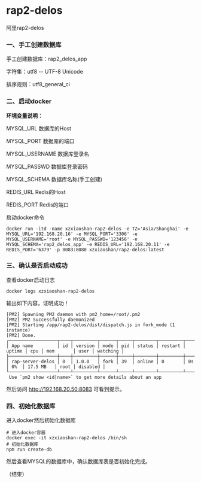# rap2-delos

阿里rap2-delos

### 一、手工创建数据库

手工创建数据库：rap2_delos_app

字符集：utf8 -- UTF-8 Unicode

排序规则：utf8_general_ci

### 二、启动docker

**环境变量说明：**

MYSQL_URL  数据库的Host

MYSQL_PORT  数据库的端口

MYSQL_USERNAME  数据库登录名

MYSQL_PASSWD  数据库登录密码

MYSQL_SCHEMA  数据库名称(手工创建)

REDIS_URL  Redis的Host

REDIS_PORT  Redis的端口

启动docker命令
```
docker run -itd -name xzxiaoshan-rap2-delos -e TZ='Asia/Shanghai' -e MYSQL_URL='192.168.20.16' -e MYSQL_PORT='3306' -e MYSQL_USERNAME='root' -e MYSQL_PASSWD='123456' -e MYSQL_SCHEMA='rap2_delos_app' -e REDIS_URL='192.168.20.11' -e REDIS_PORT='6379' -p 8083:8080 xzxiaoshan/rap2-delos:latest 
```

### 三、确认是否启动成功

查看docker启动日志
```
docker logs xzxiaoshan-rap2-delos
```
输出如下内容，证明成功！
```
[PM2] Spawning PM2 daemon with pm2_home=/root/.pm2
[PM2] PM2 Successfully daemonized
[PM2] Starting /app/rap2-delos/dist/dispatch.js in fork_mode (1 instance)
[PM2] Done.
┌──────────────────┬────┬─────────┬──────┬─────┬────────┬─────────┬────────┬─────┬───────────┬──────┬──────────┐
│ App name         │ id │ version │ mode │ pid │ status │ restart │ uptime │ cpu │ mem       │ user │ watching │
├──────────────────┼────┼─────────┼──────┼─────┼────────┼─────────┼────────┼─────┼───────────┼──────┼──────────┤
│ rap-server-delos │ 0  │ 1.0.0   │ fork │ 39  │ online │ 0       │ 0s     │ 0%  │ 17.5 MB   │ root │ disabled │
└──────────────────┴────┴─────────┴──────┴─────┴────────┴─────────┴────────┴─────┴───────────┴──────┴──────────┘
 Use `pm2 show <id|name>` to get more details about an app
```
然后访问 http://192.168.20.50:8083 可看到提示。

### 四、初始化数据库

进入docker然后初始化数据库
```
# 进入docker容器
docker exec -it xzxiaoshan-rap2-delos /bin/sh
# 初始化数据库
npm run create-db
```
然后查看MYSQL的数据库中，确认数据库表是否初始化完成。

（结束）




